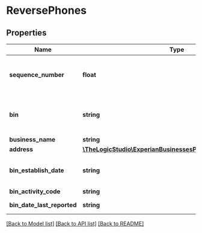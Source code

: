 # ReversePhones

## Properties
Name | Type | Description | Notes
------------ | ------------- | ------------- | -------------
**sequence_number** | **float** | Reverse Tax ID matches are ordered by BINs that were updated most recently (binDateLastReported) | [optional] 
**bin** | **string** | 9-digit Business Identification Number (BIN) assigned by Experian to each unique business entity | [optional] 
**business_name** | **string** | Business name | [optional] 
**address** | [**\TheLogicStudio\ExperianBusinessesPHP\Model\AddressResult**](AddressResult.md) |  | [optional] 
**bin_establish_date** | **string** | Date the BIN was established by Experian. Format &#x3D; YYYY-MM-DD | [optional] 
**bin_activity_code** | **string** | TBD | [optional] 
**bin_date_last_reported** | **string** | Date the BIN trade file was last updated | [optional] 

[[Back to Model list]](../README.md#documentation-for-models) [[Back to API list]](../README.md#documentation-for-api-endpoints) [[Back to README]](../README.md)


